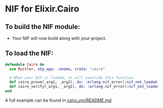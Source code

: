 # NIF for Elixir.Cairo

## To build the NIF module:

- Your NIF will now build along with your project.

## To load the NIF:

```elixir
defmodule Cairo do
  use Rustler, otp_app: :anoma, crate: "cairo"

  # When your NIF is loaded, it will override this function.
  def cairo_prove(_arg1, _arg2), do: :erlang.nif_error(:nif_not_loaded)
  def cairo_verify(_arg1, _arg2), do: :erlang.nif_error(:nif_not_loaded)
end
```

A full example can be found in [cairo_vm/README.md](../cairo_vm/README.md)